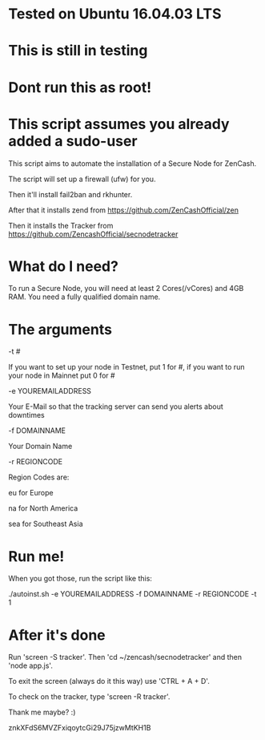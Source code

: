 # Tested on Ubuntu 16.04.03 LTS
# This is still in testing
# Dont run this as root!
# This script assumes you already added a sudo-user 

This script aims to automate the installation of a Secure Node for ZenCash.


The script will set up a firewall (ufw) for you.

Then it'll install fail2ban and rkhunter.

After that it installs zend from https://github.com/ZenCashOfficial/zen

Then it installs the Tracker from https://github.com/ZencashOfficial/secnodetracker

# What do I need?

To run a Secure Node, you will need at least 2 Cores(/vCores) and 4GB RAM.
You need a fully qualified domain name.


# The arguments

-t #

If you want to set up your node in Testnet, put 1 for #, if you want to run your node in Mainnet put 0 for #

-e YOUREMAILADDRESS

Your E-Mail so that the tracking server can send you alerts about downtimes


-f DOMAINNAME

Your Domain Name


-r REGIONCODE

Region Codes are:

eu for Europe

na for North America

sea for Southeast Asia

# Run me!

When you got those, run the script like this:

./autoinst.sh -e YOUREMAILADDRESS -f DOMAINNAME -r REGIONCODE -t 1

# After it's done
 
Run 'screen -S tracker'. Then 'cd ~/zencash/secnodetracker' and then 'node app.js'.

To exit the screen (always do it this way) use 'CTRL + A + D'.

To check on the tracker, type 'screen -R tracker'.





Thank me maybe? :)

znkXFdS6MVZFxiqoytcGi29J75jzwMtKH1B
